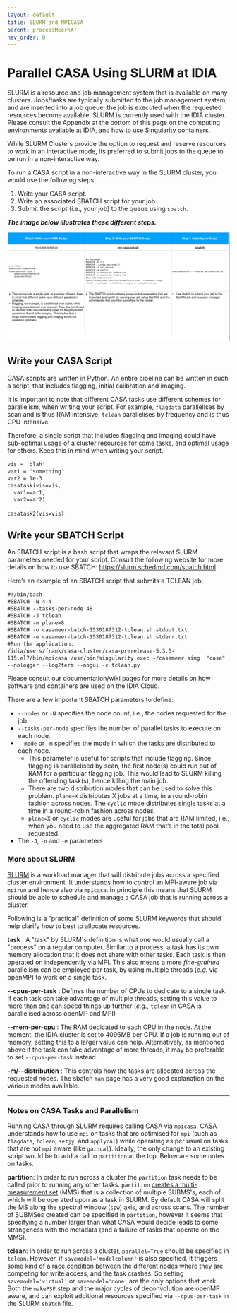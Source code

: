 ```yaml
---
layout: default
title: SLURM and MPICASA
parent: processMeerKAT
nav_order: 8
---
```


# Parallel CASA Using SLURM at IDIA

SLURM is a resource and job management system that is available on many clusters. Jobs/tasks are typically submitted to the job management system, and are inserted into a job queue; the job is executed when the requested resources become available. SLURM is currently used with the IDIA cluster. Please consult the Appendix at the bottom of this page on the computing environments available at IDIA, and how to use Singularity containers.

While SLURM Clusters provide the option to request and reserve resources to work in an interactive mode, its preferred to submit jobs to the queue to be run in a non-interactive way.

To run a CASA script in a non-interactive way in the SLURM cluster, you would use the following steps.

1. Write your CASA script.
2. Write an associated SBATCH script for your job.
3. Submit the script (i.e., your job) to the queue using `sbatch`.

_**The image below illustrates these different steps.**_

![Basic step-by-step guide on to use SLURM and MPICASA to run a CASA Script.](/assets/slurm-and-mpicasa.png)

## Write your CASA Script
CASA scripts are written in Python. An entire pipeline can be written in such a script, that includes flagging, initial calibration and imaging.

It is important to note that different CASA tasks use different schemes for parallelism, when writing your script. For example, `flagdata` parallelises by scan and is thus RAM intensive; `tclean` parallelises by frequency and is thus CPU intensive.

Therefore, a single script that includes flagging and imaging could have sub-optimal usage of a cluster resources for some tasks, and optimal usage for others. Keep this in mind when writing your script.


    vis = 'blah'
    var1 = 'something'
    var2 = 1e-3
    casatask(vis=vis,
      var1=var1,
      var2=var2)

    casatask2(vis=vis)

## Write your SBATCH Script
An SBATCH script is a bash script that wraps the relevant SLURM parameters needed for your script. Consult the following website for more details on how to use SBATCH:
https://slurm.schedmd.com/sbatch.html

Here’s an example of an SBATCH script that submits a TCLEAN job:


    #!/bin/bash
    #SBATCH -N 4-4
    #SBATCH --tasks-per-node 48
    #SBATCH -J tclean
    #SBATCH -m plane=8
    #SBATCH -o casameer-batch-1530187312-tclean.sh.stdout.txt
    #SBATCH -e casameer-batch-1530187312-tclean.sh.stderr.txt
    #Run the application:
    /idia/users/frank/casa-cluster/casa-prerelease-5.3.0-115.el7/bin/mpicasa /usr/bin/singularity exec ~/casameer.simg  "casa" --nologger --log2term --nogui -c tclean.py

Please consult our documentation/wiki pages for more details on how software and containers are used on the IDIA Cloud.

There are a few important SBATCH parameters to define:

- `--nodes` or `-N` specifies the node count, i.e., the nodes requested for the job.
- `--tasks-per-node` specifies the number of parallel tasks to execute on each node.
- `--mode` or `-m` specifies the mode in which the tasks are distributed to each node.
  - This parameter is useful for scripts that include flagging. Since flagging is parallelised by scan, the first node(s) could run out of RAM for a particular flagging job. This would lead to SLURM killing the offending task(s), hence killing the main job.
  - There are two distribution modes that can be used to solve this problem. `plane=X` distributes X jobs at a time, in a round-robin fashion across nodes. The `cyclic` mode distributes single tasks at a time in a round-robin fashion across nodes.
  - `plane=X` or `cyclic` modes are useful for jobs that are RAM limited, i.e., when you need to use the aggregated RAM that’s in the total pool requested.
- The `-J`, `-o` and `-e` parameters

### More about SLURM
[SLURM](https://slurm.schedmd.com/overview.html) is a workload manager that will distribute jobs across a specified cluster environment. It understands how to control an MPI-aware job via `mpirun` and hence also via `mpicasa`. In principle this means that SLURM should be able to schedule and manage a CASA job that is running across a cluster.

Following is a "practical" definition of some SLURM keywords that should help clarify how to best to allocate resources.

__task__ : A "task" by SLURM's definition is what one would usually call a "process" on a regular computer. Similar to a process, a task has its own memory allocation that it does not share with other tasks. Each task is then operated on independently via MPI. This also means a more _fine-grained_ parallelism can be employed per task, by using multiple threads (_e.g._ via openMP) to work on a single task.

__--cpus-per-task__ : Defines the number of CPUs to dedicate to a single task. If each task can take advantage of multiple threads, setting this value to more than one can speed things up further (_e.g.,_ `tclean` in CASA is parallelised across openMP and MPI)

__--mem-per-cpu__ : The RAM dedicated to each CPU in the node. At the moment, the IDIA cluster is set to 4096MB per CPU. If a job is running out of memory, setting this to a larger value can help. Alternatively, as mentioned above if the task can take advantage of more threads, it may be preferable to set `--cpus-per-task` instead.

__-m/--distribution__ : This controls how the tasks are allocated across the requested nodes. The sbatch `man` page has a very good explanation on the various modes available.



------

###  Notes on CASA Tasks and Parallelism

Running CASA through SLURM requires calling CASA via `mpicasa`. CASA understands how to use `mpi` on tasks that are optimised for `mpi` (such as `flagdata`, `tclean`, `setjy`, and `applycal`) while operating as per usual on tasks that are not `mpi` aware (like `gaincal`). Ideally, the only change to an existing script would be to add a call to `partition` at the top. Below are some notes on tasks.

__partition__: In order to run across a cluster the `partition` task needs to be called prior to running any other tasks. `partition`  [creates a multi-measurement set](https://casa.nrao.edu/casadocs/casa-5.4.1/uv-manipulation/data-partition) (MMS) that is a collection of multiple SUBMS's, each of which will be operated upon as a task in SLURM. By default CASA will split the MS along the spectral window (`spw`) axis, and across scans. The number of SUBMSes created can be specified in `partition`, however it seems that specifying a number larger than what CASA would decide leads to some strangeness with the metadata (and a failure of tasks that operate on the MMS).


__tclean__: In order to run across a cluster, `parallel=True` should be specified in `tclean`. However, if `savemodel='modelcolumn'` is also specified, it triggers some kind of a race condition between the different nodes where they are competing for write access, and the task crashes. So setting `savemodel='virtual'` or `savemodel='none'` are the only options that work. Both the `makePSF` step and the major cycles of deconvolution are openMP aware, and can exploit additional resources specified via `--cpus-per-task` in the SLURM `sbatch` file.